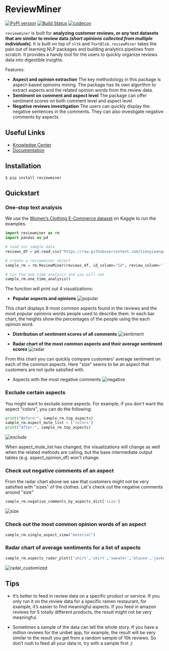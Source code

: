 # ReviewMiner 

[![PyPI version](https://badge.fury.io/py/reviewminer.svg)](https://badge.fury.io/py/reviewminer)
[![Build Status](https://travis-ci.org/tianyiwangnova/2021_project__ReviewMiner.svg?branch=main)](https://travis-ci.org/tianyiwangnova/2021_project__ReviewMiner)
[![codecov](https://codecov.io/gh/tianyiwangnova/2021_project__ReviewMiner/branch/main/graph/badge.svg?token=X8OKTSU13D)](https://codecov.io/gh/tianyiwangnova/2021_project__ReviewMiner)

`reviewminer` is built for **analyzing customer reviews, or any text datasets that are similar to review data _(short opinions 
collected from multiple individuals)_**. It is built on top of `nltk` and `TextBlob`. 
`reviewMiner` takes the pain out of learning NLP packages and building analytics pipelines from scratch. It provides a handy tool 
for the users to quickly organize reviews data into digestible insights. 

Features:
* **Aspect and opinion extraction** The key methodology in this package is aspect-based opinoins mining. The package has 
its own algorithm to extract aspects and the related opinion words from the review data. 
* **Sentiment on comment and aspect level** The package can offer sentiment scores on both comment level and aspect level
* **Negative reviews investigation** The users can quickly display the negative sentences in the comments. They can also 
investigate negative comments by aspects.

## Useful Links

* [Knowledge Center](https://github.com/tianyiwangnova/2021_project__ReviewMiner/wiki/Knowledge-Center)
* [Documentation](https://github.com/tianyiwangnova/2021_project__ReviewMiner/wiki/Documentation)

## Installation
```
$ pip install reviewminer
```

## Quickstart

### One-stop text analysis

We use the [Women’s Clothing E-Commerce dataset](https://www.kaggle.com/nicapotato/womens-ecommerce-clothing-reviews) on Kaggle to run the examples. 

```python
import reviewminer as rm
import pandas as pd

# read our sample data
reviews_df = pd.read_csv("https://raw.githubusercontent.com/tianyiwangnova/2021_project__ReviewMiner/main/sample_data/Womens%20Clothing%20E-Commerce%20Reviews.csv")

# create a reviewminer object 
sample_rm = rm.ReviewMiner(reviews_df, id_column="Id", review_column='Text')

# run the one time analysis and you will see 
sample_rm.one_time_analysis()
```

The function will print out 4 visualizations:

* **Popular aspects and opinions**
![popular](https://raw.githubusercontent.com/tianyiwangnova/2021_project__ReviewMiner/main/sample_data/popular_aspects_example.png)

This chart displays 9 most common aspects found in the reviews and the most popular opinions words people used to 
describe them. In each bar chart, the heights show the percentages of the people using the each opinion word.

* **Distribution of sentiment scores of all comments**
![sentiment](https://raw.githubusercontent.com/tianyiwangnova/2021_project__ReviewMiner/main/sample_data/sentiment_score_example.png)

* **Radar chart of the most common aspects and their average sentiment scores**
![radar](https://raw.githubusercontent.com/tianyiwangnova/2021_project__ReviewMiner/main/sample_data/radar_chart_example.png)

From this chart you can quickly compare customers' average sentiment on each of the common aspects. Here "size" seems to be an aspect that customers are not quite satisfied with.

* Aspects with the most negative comments
![negative](https://raw.githubusercontent.com/tianyiwangnova/2021_project__ReviewMiner/main/sample_data/aspects_negative_example.png)

### Exclude certain aspects

You might want to exclude some aspects. For example, if you don't want the aspect "colors", you can do the following:
```python
print("Before:", sample_rm.top_aspects)
sample_rm.aspect_mute_list = ['colors']
print("After:", sample_rm.top_aspects)
```
![exclude](https://raw.githubusercontent.com/tianyiwangnova/2021_project__ReviewMiner/main/sample_data/top_aspects_example.png)

When aspect_mute_list has changed, the visualizations will change as well when the related methods are calling, but the 
base intermediate output tables (e.g. aspect_opinion_df) won't change.

### Check out negative comments of an aspect

From the radar chart above we saw that customers might not be very satisfied with "sizes" of the clothes. Let's check out the negative comments around "size"
```python
sample_rm.negative_comments_by_aspects_dict['size']
```
![size](https://raw.githubusercontent.com/tianyiwangnova/2021_project__ReviewMiner/main/sample_data/negative_sentences_example.png)

### Check out the most common opinion words of an aspect

```python
sample_rm.single_aspect_view("material")
```

### Radar chart of average sentiments for a list of aspects

```python
sample_rm.aspects_radar_plot(['shirt','skirt','sweater','blouse','jacket','dress'])
```
![radar_customized](https://raw.githubusercontent.com/tianyiwangnova/2021_project__ReviewMiner/main/sample_data/radar_chart_customized_example.png)

## Tips

* It’s better to feed in review data on a specific product or service. If you only run it on the review data for a specific 
ramen restaurant, for example, it’s easier to find meaningful aspects. If you feed in amazon reviews for 5 totally different
 products, the result might not be very meaningful.
 
* Sometimes a sample of the data can tell the whole story. If you have a million reviews for the unibet app, for example, 
the result will be very similar to the result you get from a random sample of 10k reviews. So don’t rush to feed all your 
data in, try with a sample first ;)














